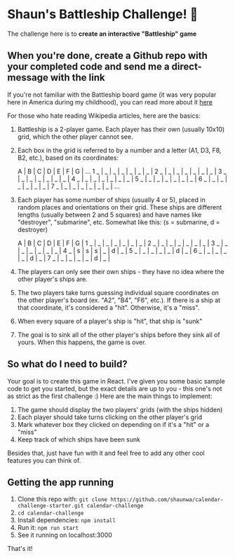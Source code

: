 # Shaun's Battleship Challenge! 🚢

The challenge here is to **create an interactive "Battleship" game**

## When you're done, create a Github repo with your completed code and send me a direct-message with the link

If you're not familiar with the Battleship board game (it was very popular here in America during my childhood),
you can read more about it [here](https://en.wikipedia.org/wiki/Battleship_(game))

For those who hate reading Wikipedia articles, here are the basics:
1. Battleship is a 2-player game. Each player has their own (usually 10x10) grid, which the other player cannot see.
2. Each box in the grid is referred to by a number and a letter (A1, D3, F8, B2, etc.), based on its coordinates:

      A | B | C | D | E | F | G | ...
    1 _ | _ | _ | _ | _ | _ | _ |
    2 _ | _ | _ | _ | _ | _ | _ |
    3 _ | _ | _ | _ | _ | _ | _ |
    4 _ | _ | _ | _ | _ | _ | _ |
    5 _ | _ | _ | _ | _ | _ | _ |
    6 _ | _ | _ | _ | _ | _ | _ |
    7 _ | _ | _ | _ | _ | _ | _ |
    ...

3. Each player has some number of ships (usually 4 or 5), placed in random places and orientations on their grid. These ships are different lengths (usually between 2 and 5 squares) and have names like "destroyer", "submarine", etc. Somewhat like this: (s = submarine, d = destroyer)

      A | B | C | D | E | F | G |
    1 _ | _ | _ | _ | _ | _ | _ |
    2 _ | _ | _ | _ | _ | _ | _ |
    3 _ | _ | _ | _ | _ | _ | _ |
    4 _ | s | s | s | _ | d | _ |
    5 _ | _ | _ | _ | _ | d | _ |
    6 _ | _ | _ | _ | _ | d | _ |
    7 _ | _ | _ | _ | _ | d | _ |

4. The players can only see their own ships - they have no idea where the other player's ships are.
5. The two players take turns guessing individual square coordinates on the other player's board (ex. "A2", "B4", "F6", etc.). If there is a ship at that coordinate, it's considered a "hit". Otherwise, it's a "miss".
6. When every square of a player's ship is "hit", that ship is "sunk"
7. The goal is to sink all of the other player's ships before they sink all of yours. When this happens, the game is over.

## So what do I need to build?

Your goal is to create this game in React. I've given you some basic sample code to get you started, but the exact details are up to you - this one's not as strict as the first challenge :) Here are the main things to implement:

1. The game should display the two players' grids (with the ships hidden)
2. Each player should take turns clicking on the other player's grid
3. Mark whatever box they clicked on depending on if it's a "hit" or a "miss"
4. Keep track of which ships have been sunk

Besides that, just have fun with it and feel free to add any other cool features you can think of.

## Getting the app running

1. Clone this repo with: `git clone https://github.com/shaunwa/calendar-challenge-starter.git calendar-challenge`
2. `cd calendar-challenge`
3. Install dependencies: `npm install`
4. Run it: `npm run start`
5. See it running on localhost:3000

That's it!